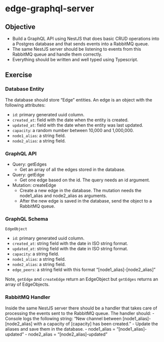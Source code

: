 # edge-graphql-server

## Objective

- Build a GraphQL API using NestJS that does basic CRUD operations into a Postgres database and that sends events into a RabbitMQ queue.
- The same NestJS server should be listening to events from this RabbitMQ queue and handle them correctly.
- Everything should be written and well typed using Typescript.

## Exercise

### Database Entity

The database should store “Edge” entities. An edge is an object with the following attributes:
- `id`: primary generated uuid column.
- `created_at`: field with the date when the entity is created.
- `updated_at`: field with the date when the entity was last updated.
- `capacity`: a random number between 10,000 and 1,000,000.
- `node1_alias`: a string field.
- `node2_alias`: a string field.

### GraphQL API

- Query: getEdges
    - Get an array of all the edges stored in the database.
- Query: getEdge
    - Get one edge based on the id. The query needs an id argument.
- Mutation: createEdge
    - Create a new edge in the database. The mutation needs the node1_alias and node2_alias as arguments.
    - After the new edge is saved in the database, send the object to a RabbitMQ queue.

### GraphQL Schema

`EdgeObject`
- `id`: primary generated uuid column.
- `created_at`: string field with the date in ISO string format.
- `updated_at`: string field with the date in ISO string format.
- `capacity`: a string field.
- `node1_alias`: a string field.
- `node2_alias`: a string field.
- `edge_peers`: a string field with this format “[node1_alias]-[node2_alias]”

Note, `getEdge` and `createEdge` return an EdgeObject but `getEdges` returns an array of EdgeObjects.

### RabbitMQ Handler

Inside the same NestJS server there should be a handler that takes care of processing the events sent to the RabbitMQ queue.
The handler should:
    - Console logs the following string: “New channel between [node1_alias]-[node2_alias] with a capacity of [capacity] has been created.”
    - Update the aliases and save them in the database.
        - node1_alias = “[node1_alias]-updated”
        - node2_alias = “[node2_alias]-updated”
